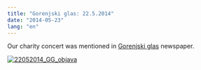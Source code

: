 ```yaml
---
title: "Gorenjski glas: 22.5.2014"
date: "2014-05-23"
lang: "en"
---
```


Our charity concert was mentioned in [Gorenjski glas](http://www.gorenjskiglas.si/apps/pbcs.dll/dcce?Site=GG&Date=20140523&Module=2&Category=&Class=201&Type=PUBLISHED&ID=13404&Selected=2&EventDate=20140525&Profile=1111&EVENTTYPESearch=Glasba&Custom_EventD=20140525&Custom_EventFromT=000000001930& "Gorenjski glas") newspaper.

[![22052014_GG_objava](images/22052014_GG_objava.png)](http://gremovmongolijo.com/wp-content/uploads/2014/05/22052014_GG_objava.png)
